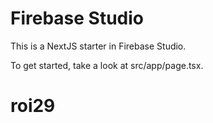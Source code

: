 # Firebase Studio

This is a NextJS starter in Firebase Studio.

To get started, take a look at src/app/page.tsx.
# roi29
